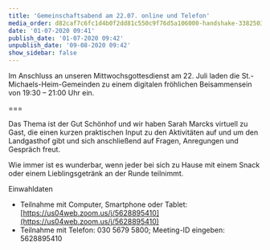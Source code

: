 ```yaml
---
title: 'Gemeinschaftsabend am 22.07. online und Telefon'
media_order: d82caf7c6fc1d4b0f2dd81c550c9f76d5a106000-handshake-33825031920.jpeg
date: '01-07-2020 09:41'
publish_date: '01-07-2020 09:42'
unpublish_date: '09-08-2020 09:42'
show_sidebar: false
---
```


Im Anschluss an unseren Mittwochsgottesdienst am 22. Juli laden die St.-Michaels-Heim-Gemeinden zu einem digitalen fröhlichen Beisammensein von 19:30 – 21:00 Uhr ein.

===

Das Thema ist der Gut Schönhof und wir haben Sarah Marcks virtuell zu Gast, die einen kurzen praktischen Input zu den Aktivitäten auf und um den Landgasthof gibt und sich anschließend auf Fragen, Anregungen und Gespräch freut.

Wie immer ist es wunderbar, wenn jeder bei sich zu Hause mit einem Snack oder einem Lieblingsgetränk an der Runde teilnimmt.

Einwahldaten
* Teilnahme mit Computer, Smartphone oder Tablet: [https://us04web.zoom.us/j/5628895410](https://us04web.zoom.us/j/5628895410)
* Teilnahme mit Telefon: 030 5679 5800; Meeting-ID eingeben: 5628895410
